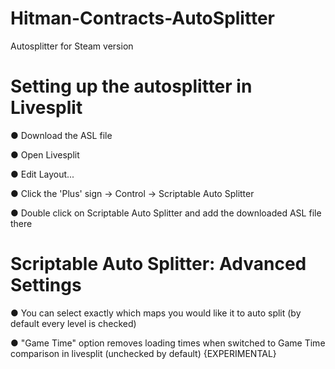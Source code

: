 # Hitman-Contracts-AutoSplitter

Autosplitter for Steam version


# Setting up the autosplitter in Livesplit

● Download the ASL file

● Open Livesplit

● Edit Layout...

● Click the 'Plus' sign -> Control -> Scriptable Auto Splitter

● Double click on Scriptable Auto Splitter and add the downloaded ASL file there


# Scriptable Auto Splitter: Advanced Settings

● You can select exactly which maps you would like it to auto split (by default every level is checked)

● "Game Time" option removes loading times when switched to Game Time comparison in livesplit (unchecked by default) {EXPERIMENTAL}
